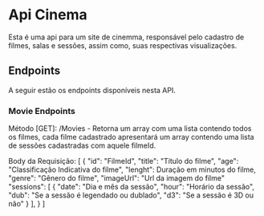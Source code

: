 # Api Cinema

Esta é uma api para um site de cinemma, responsável pelo cadastro de filmes, salas e sessões, assim como, suas respectivas visualizações.

## Endpoints

A seguir estão os endpoints disponíveis nesta API.

### Movie Endpoints

Método [GET]:
/Movies - Retorna um array com uma lista contendo todos os filmes, cada filme cadastrado apresentará um array contendo uma lista de sessões cadastradas com aquele filmeId.

Body da Requisição:
[
  {
    "id": "FilmeId",
    "title": "Título do filme",
    "age": "Classificação Indicativa do filme",
    "lenght": Duração em minutos do filme,
    "genre": "Gênero do filme",
    "imageUrl": "Url da imagem do filme"
    "sessions": [
      {
        "date": "Dia e mês da sessão",
        "hour": "Horário da sessão",
        "dub": "Se a sessão é legendado ou dublado",
        "d3": "Se a sessão é 3D ou não"
      }
    ],
  }
]
